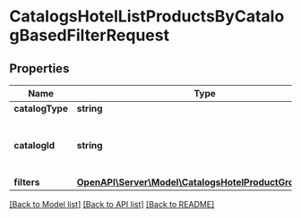 # CatalogsHotelListProductsByCatalogBasedFilterRequest

## Properties
Name | Type | Description | Notes
------------ | ------------- | ------------- | -------------
**catalogType** | **string** |  | 
**catalogId** | **string** | Catalog id pertaining to the hotel product group. | 
**filters** | [**OpenAPI\Server\Model\CatalogsHotelProductGroupFilters**](CatalogsHotelProductGroupFilters.md) |  | 

[[Back to Model list]](../README.md#documentation-for-models) [[Back to API list]](../README.md#documentation-for-api-endpoints) [[Back to README]](../README.md)


